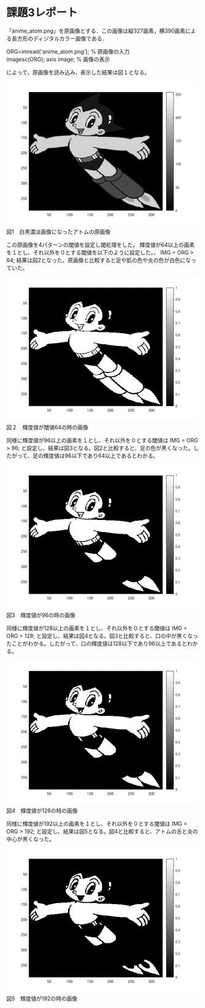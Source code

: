 # 課題3レポート

「anime_atom.png」を原画像とする．この画像は縦327画素，横390画素による長方形のディジタルカラー画像である．

ORG=imread('anime_atom.png'); % 原画像の入力  
imagesc(ORG); axis image; % 画像の表示

によって，原画像を読み込み，表示した結果は図１となる。

![原画像](https://github.com/Takuyaz/lecture_image_processing/blob/master/image/kadai3/gennga.png)  
図1　白黒濃淡画像になったアトムの原画像

この原画像を4パターンの閾値を設定し閾処理をした。
輝度値が64以上の画素を１とし、それ以外を０とする閾値を以下のように設定した。、
IMG = ORG > 64;
結果は図2となった。原画像と比較すると足や肌の色や炎の色が白色になっていた。

![原画像](https://github.com/Takuyaz/lecture_image_processing/blob/master/image/kadai3/T64.png)  
図２　輝度値が閾値64の時の画像

同様に輝度値が96以上の画素を１とし、それ以外を０とする閾値は
IMG = ORG > 96;
と設定し、結果は図3となる。図2と比較すると、足の色が黒くなった。したがって、足の輝度値は96以下であり64以上であるとわかる。

![原画像](https://github.com/Takuyaz/lecture_image_processing/blob/master/image/kadai3/T96.png)  
図3　輝度値が96の時の画像

同様に輝度値が128以上の画素を１とし、それ以外を０とする閾値は
IMG = ORG > 128;
と設定し、結果は図4となる。図3と比較すると、口の中が黒くなったことがわかる。したがって、口の輝度値は128以下であり96以上であるとわかる。

![原画像](https://github.com/Takuyaz/lecture_image_processing/blob/master/image/kadai3/T128.png)  
図4　輝度値が128の時の画像

同様に輝度値が192以上の画素を１とし、それ以外を０とする閾値は
IMG = ORG > 192;
と設定し、結果は図5となる。図4と比較すると、アトムの舌と炎の中心が黒くなった。

![原画像](https://github.com/Takuyaz/lecture_image_processing/blob/master/image/kadai3/T192.png)  
図5　輝度値が192の時の画像
